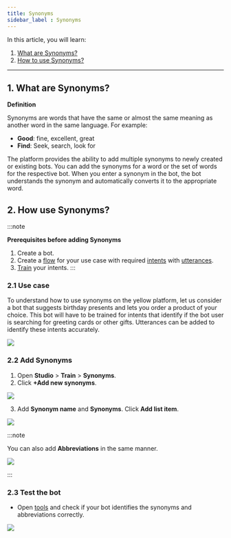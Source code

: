 ```yaml
---
title: Synonyms 
sidebar_label : Synonyms
---
```



In this article, you will learn:

1. [What are Synonyms?](#syn)
2. [How to use Synonyms?](#addsyn) 

---

## <a name="syn"></a> 1. What are Synonyms?


**Definition**

Synonyms are words that have the same or almost the same meaning as another word in the same language. For example: 
- **Good**: fine, excellent, great
- **Find**: Seek, search, look for



The platform provides the ability to add multiple synonyms to newly created or existing bots. You can add the synonyms for a word or the set of words for the respective bot. When you enter a synonym in the bot, the bot understands the synonym and automatically converts it to the appropriate word. 


## <a name="addsyn"></a> 2. How use Synonyms? 

:::note

**Prerequisites before adding Synonyms**
1. Create a bot. 
2. Create a [flow](https://docs.yellow.ai/docs/platform_concepts/studio/build/journeys) for your use case with required [intents](https://docs.yellow.ai/docs/platform_concepts/studio/train/intents#23-add-intent) with [utterances](https://docs.yellow.ai/docs/platform_concepts/studio/train/intents#24-add-utterance). 
3. [Train](https://docs.yellow.ai/docs/platform_concepts/studio/train/intents#3-train-intents) your intents. 
:::

### 2.1 Use case 

To understand how to use synonyms on the yellow platform, let us consider a bot that suggests birthday presents and lets you order a product of your choice. 
This bot will have to be trained for intents that identify if the bot user is searching for greeting cards or other gifts. Utterances can be added to identify these intents accurately. 

![](https://i.imgur.com/clWvvDk.png)

### 2.2 Add Synonyms 

1. Open **Studio** > **Train** > **Synonyms**.
2. Click **+Add new synonyms**. 

![](https://i.imgur.com/nXajpWV.png)

3. Add **Synonym name** and **Synonyms**. Click **Add list item**.

![](https://i.imgur.com/1rBiAsI.png)


:::note 

You can also add **Abbreviations** in the same manner.

![](https://i.imgur.com/s98g4uG.png)

:::


### 2.3 Test the bot

- Open [tools](https://docs.yellow.ai/docs/platform_concepts/studio/tools#21-test-your-bot) and check if your bot identifies the synonyms and abbreviations correctly.

![](https://i.imgur.com/hOvtnVf.jpg)

